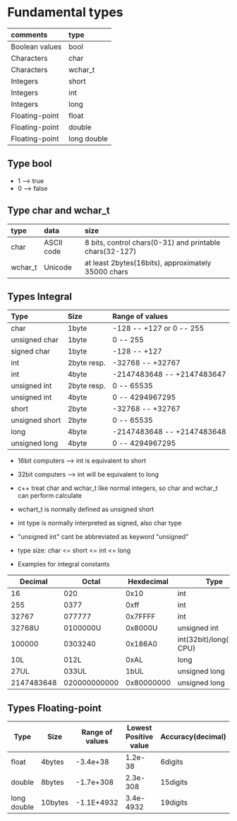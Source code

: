 Fundamental types
===

| comments       | type        |
| :------------- | :---------- |
| Boolean values | bool        |
| Characters     | char        |
| Characters     | wchar_t     |
| Integers       | short       |
| Integers       | int         |
| Integers       | long        |
| Floating-point | float       |
| Floating-point | double      |
| Floating-point | long double |

Type bool
---

- 1 --> true
- 0 --> false

Type char and wchar_t
---

| type    | data       | size                                                    |
| :------ | :--------- | :------------------------------------------------------ |
| char    | ASCII code | 8 bits, control chars(0-31) and printable chars(32-127) |
| wchar_t | Unicode    | at least 2bytes(16bits), approximately 35000 chars      |

Types Integral
---

| Type           | Size        | Range of values            |
| :------------- | :---------- | :------------------------- |
| char           | 1byte       | -128 -- +127 or 0 -- 255   |
| unsigned char  | 1byte       | 0 -- 255                   |
| signed char    | 1byte       | -128 -- +127               |
| int            | 2byte resp. | -32768 -- +32767           |
| int            | 4byte       | -2147483648 -- +2147483647 |
| unsigned int   | 2byte resp. | 0 -- 65535                 |
| unsigned int   | 4byte       | 0 -- 4294967295            |
| short          | 2byte       | -32768 -- +32767           |
| unsigned short | 2byte       | 0 -- 65535                 |
| long           | 4byte       | -2147483648 -- +2147483648 |
| unsigned long  | 4byte       | 0 -- 4294967295            |

- 16bit computers --> int is equivalent to short
- 32bit computers --> int will be equivalent to long
- c++ treat char and wchar_t like normal integers, so char and wchar_t can perform calculate
- wchart_t is normally defined as unsigned short
- int type is normally interpreted as signed, also char type
- "unsigned int" cant be abbreviated as keyword "unsigned"
- type size: char <= short <= int <= long

- Examples for integral constants

| Decimal    | Octal        | Hexdecimal | Type                       |
| ---------- | ------------ | ---------- | -------------------------- |
| 16         | 020          | 0x10       | int                        |
| 255        | 0377         | 0xff       | int                        |
| 32767      | 077777       | 0x7FFFF    | int                        |
| 32768U     | 0100000U     | 0x8000U    | unsigned int               |
| 100000     | 0303240      | 0x186A0    | int(32bit)/long(16bit-CPU) |
| 10L        | 012L         | 0xAL       | long                       |
| 27UL       | 033UL        | 1bUL       | unsigned long              |
| 2147483648 | 020000000000 | 0x80000000 | unsigned long              |



Types Floating-point
---

| Type        | Size    | Range of values | Lowest Positive value | Accuracy(decimal) |
| ----------- | ------- | --------------- | --------------------- | ----------------- |
| float       | 4bytes  | -3.4e+38        | 1.2e-38               | 6digits           |
| double      | 8bytes  | -1.7e+308       | 2.3e-308              | 15digits          |
| long double | 10bytes | -1.1E+4932      | 3.4e-4932             | 19digits          |